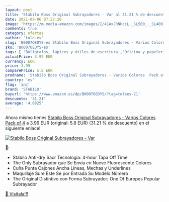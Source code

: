 ```yaml
---
layout: post
title: 'Stabilo Boss Original Subrayadores - Var al 31.21 % de descuento'
date: 2021-09-06 07:27:20
image: 'https://m.media-amazon.com/images/I/41AxJRNHccL._SL500_._SL400_.jpg'
comments: true
category: ofertas
author: 'tole.es'
slug: 'B0007OEDYS-es Stabilo Boss Original Subrayadores - Varios Colores Pack of 4'
sku: 'B0007OEDYS-es'
tags: [ 'Bolígrafos, lápices y útiles de escritura','Oficina y papelería','Rotuladores y subrayadores','Subrayadores','stabilo', ]
actualPrice: 3.99 EUR
currency: EUR
price: 3.99
comparePrice: 5.8 EUR
prodname: 'Stabilo Boss Original Subrayadores - Varios Colores  Pack of 4'
country: 'es'
flag: '🇪🇸'
brand: 'STABILO'
buyurl: 'https://www.amazon.es/dp/B0007OEDYS/?tag=tolees-21'
descuento: '31.21'
average: '4.0825'
---
```


Ahora mismo tienes [Stabilo Boss Original Subrayadores - Varios Colores  Pack of 4](https://www.amazon.es/dp/B0007OEDYS/?tag=tolees-21) a 3.99 EUR (original: 5.8 EUR) (31.21 %  de descuento) en el siguiente enlace!

[![Stabilo Boss Original Subrayadores - Var](https://m.media-amazon.com/images/I/41AxJRNHccL._SL500_._SL400_.jpg)](https://www.amazon.es/dp/B0007OEDYS/?tag=tolees-21)

🔎:

- Stabilo Anti-dry Sacr Tecnología: 4-hour Tapa Off Time
- The Only Subrayador que Se Envía en Nueve Fluorescente Colores
- Cuña Punta Cajones Ancha Líneas, Mechas y Underlines
- Maquillaje Sure Este Se por Entrada Su Modelo Número
- The Original Distintivo con Forma Subrayador; One Of Europes Popular Subrayador

[🛒 Visítala!!!](https://www.amazon.es/dp/B0007OEDYS/?tag=tolees-21)
